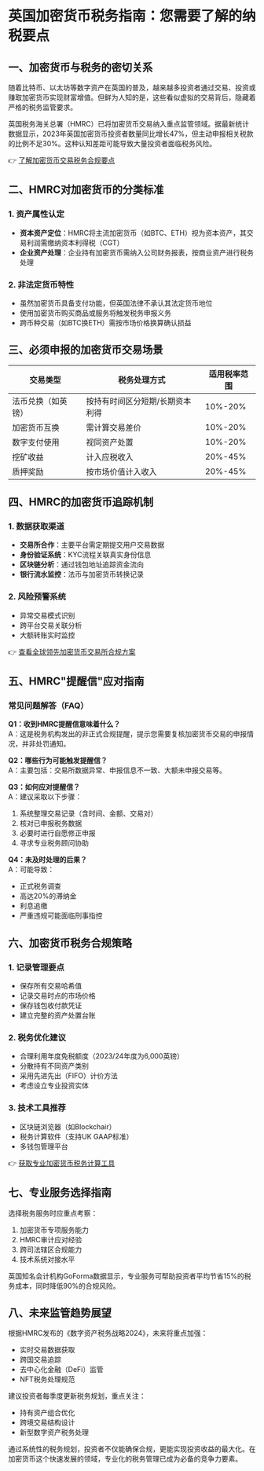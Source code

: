 # 英国加密货币税务指南：您需要了解的纳税要点

## 一、加密货币与税务的密切关系

随着比特币、以太坊等数字资产在英国的普及，越来越多投资者通过交易、投资或赚取加密货币实现财富增值。但鲜为人知的是，这些看似虚拟的交易背后，隐藏着严格的税务监管要求。

英国税务海关总署（HMRC）已将加密货币交易纳入重点监管领域。据最新统计数据显示，2023年英国加密货币投资者数量同比增长47%，但主动申报相关税款的比例不足30%。这种认知差距可能导致大量投资者面临税务风险。

👉 [了解加密货币交易税务合规要点](https://bit.ly/okx_welcome)

## 二、HMRC对加密货币的分类标准

### 1. 资产属性认定
- **资本资产定位**：HMRC将主流加密货币（如BTC、ETH）视为资本资产，其交易利润需缴纳资本利得税（CGT）
- **企业资产处理**：企业持有加密货币需纳入公司财务报表，按商业资产进行税务处理

### 2. 非法定货币特性
- 虽然加密货币具备支付功能，但英国法律不承认其法定货币地位
- 使用加密货币购买商品或服务将触发税务申报义务
- 跨币种交易（如BTC换ETH）需按市场价格换算确认损益

## 三、必须申报的加密货币交易场景

| 交易类型                | 税务处理方式                     | 适用税率范围 |
|-------------------------|----------------------------------|--------------|
| 法币兑换（如英镑）      | 按持有时间区分短期/长期资本利得 | 10%-20%      |
| 加密货币互换            | 需计算交易差价                  | 10%-20%      |
| 数字支付使用            | 视同资产处置                    | 10%-20%      |
| 挖矿收益                | 计入应税收入                    | 20%-45%      |
| 质押奖励                | 按市场价值计入收入              | 20%-45%      |

## 四、HMRC的加密货币追踪机制

### 1. 数据获取渠道
- **交易所合作**：主要平台需定期提交用户交易数据
- **身份验证系统**：KYC流程关联真实身份信息
- **区块链分析**：通过钱包地址追踪资金流向
- **银行流水监控**：法币与加密货币转换记录

### 2. 风险预警系统
- 异常交易模式识别
- 跨平台交易关联分析
- 大额转账实时监控

👉 [查看全球领先加密货币交易所合规方案](https://bit.ly/okx_welcome)

## 五、HMRC"提醒信"应对指南

### 常见问题解答（FAQ）

**Q1：收到HMRC提醒信意味着什么？**  
A：这是税务机构发出的非正式合规提醒，提示您需要复核加密货币交易的申报情况，并非处罚通知。

**Q2：哪些行为可能触发提醒信？**  
A：主要包括：交易所数据异常、申报信息不一致、大额未申报交易等。

**Q3：如何应对提醒信？**  
A：建议采取以下步骤：
1. 系统整理交易记录（含时间、金额、交易对）
2. 核对已申报税务数据
3. 必要时进行自愿修正申报
4. 寻求专业税务顾问协助

**Q4：未及时处理的后果？**  
A：可能导致：
- 正式税务调查
- 高达20%的滞纳金
- 利息追缴
- 严重违规可能面临刑事指控

## 六、加密货币税务合规策略

### 1. 记录管理要点
- 保存所有交易哈希值
- 记录交易时点的市场价格
- 保存钱包收付款凭证
- 建立完整的资产处置台账

### 2. 税务优化建议
- 合理利用年度免税额度（2023/24年度为6,000英镑）
- 分散持有不同资产类别
- 采用先进先出（FIFO）计价方法
- 考虑设立专业投资实体

### 3. 技术工具推荐
- 区块链浏览器（如Blockchair）
- 税务计算软件（支持UK GAAP标准）
- 多钱包管理平台

👉 [获取专业加密货币税务计算工具](https://bit.ly/okx_welcome)

## 七、专业服务选择指南

选择税务服务时应重点考察：
1. 加密货币专项服务能力
2. HMRC审计应对经验
3. 跨司法辖区合规能力
4. 技术系统对接水平

英国知名会计机构GoForma数据显示，专业服务可帮助投资者平均节省15%的税务成本，同时降低90%的合规风险。

## 八、未来监管趋势展望

根据HMRC发布的《数字资产税务战略2024》，未来将重点加强：
- 实时交易数据获取
- 跨国交易追踪
- 去中心化金融（DeFi）监管
- NFT税务处理规范

建议投资者每季度更新税务规划，重点关注：
- 持有资产组合优化
- 跨境交易结构设计
- 新型数字资产税务处理

通过系统性的税务规划，投资者不仅能确保合规，更能实现投资收益的最大化。在加密货币这个快速发展的领域，专业化的税务管理已成为必备的竞争力要素。